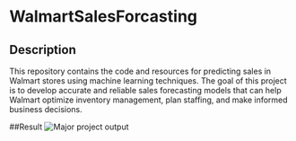 # WalmartSalesForcasting

## Description
This repository contains the code and resources for predicting sales in Walmart stores using machine learning techniques. The goal of this project is to develop accurate and reliable sales forecasting models that can help Walmart optimize inventory management, plan staffing, and make informed business decisions.

##Result
![Major project output](https://github.com/Premrufus/WalmartSalesForcasting/assets/94305411/b7ecaff6-6980-47f7-88dd-9c01afb359ca)

